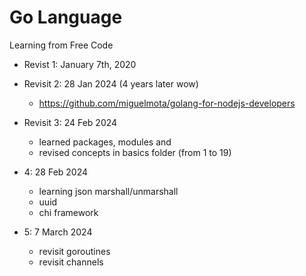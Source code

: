 # Go Language

Learning from Free Code

- Revist 1: January 7th, 2020

- Revisit 2: 28 Jan 2024 (4 years later wow)
  - https://github.com/miguelmota/golang-for-nodejs-developers

- Revisit 3: 24 Feb 2024
  - learned packages, modules and 
  - revised concepts in basics folder (from 1 to 19)

- 4: 28 Feb 2024
  - learning json marshall/unmarshall
  - uuid
  - chi framework

- 5: 7 March 2024
  - revisit goroutines
  - revisit channels